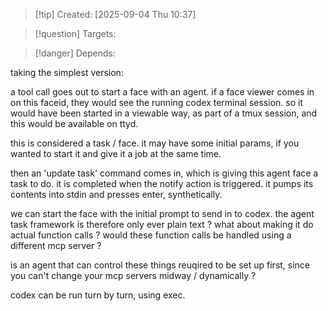 
>[!tip] Created: [2025-09-04 Thu 10:37]

>[!question] Targets: 

>[!danger] Depends: 

taking the simplest version:

a tool call goes out to start a face with an agent.
if a face viewer comes in on this faceid, they would see the running codex terminal session.
so it would have been started in a viewable way, as part of a tmux session, and this would be available on ttyd.

this is considered a task / face.
it may have some initial params, if you wanted to start it and give it a job at the same time.

then an 'update task' command comes in, which is giving this agent face a task to do.
it is completed when the notify action is triggered.
it pumps its contents into stdin and presses enter, synthetically.

we can start the face with the initial prompt to send in to codex.
the agent task framework is therefore only ever plain text ? what about making it do actual function calls ? would these function calls be handled using a different mcp server ?

is an agent that can control these things reuqired to be set up first, since you can't change your mcp servers midway / dynamically ?

codex can be run turn by turn, using exec.